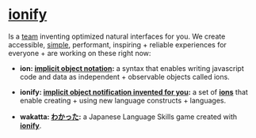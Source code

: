 # [ionify](http://ionify.org)

Is a [team](https://github.com/orgs/ionify/people)
inventing optimized natural interfaces for you. We create accessible,
[simple](https://cdn.rawgit.com/ionify/jems/master/animated.logo/),
performant, inspiring + reliable experiences for everyone + are working on
these right now:

+ **ion: [implicit object notation](ion.md):**
  a syntax that enables writing javascript code and data as independent +
  observable objects called ions.


+ **ionify: [implicit object notification invented for you](https://github.com/ionify/ionify):**
  a set of [**ions**](ion.md) that enable creating + using new language
  constructs + languages.


+ **wakatta: [わかった](https://rawgit.com/ionify/jems/master/kana.game/):**
  a Japanese Language Skills game created with [**ionify**](https://github.com/ionify/ionify).

